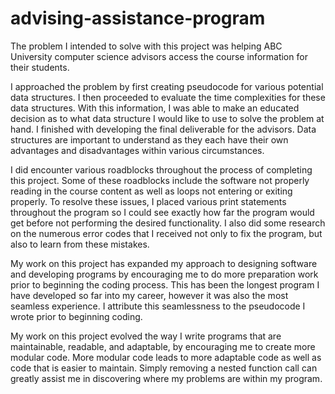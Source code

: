 # advising-assistance-program

The problem I intended to solve with this project was helping ABC University computer science advisors access the course information for their students.

I approached the problem by first creating pseudocode for various potential data structures. I then proceeded to evaluate the time complexities for these data structures. With this information, I was able to make an educated decision as to what data structure I would like to use to solve the problem at hand. I finished with developing the final deliverable for the advisors. Data structures are important to understand as they each have their own advantages and disadvantages within various circumstances. 

I did encounter various roadblocks throughout the process of completing this project. Some of these roadblocks include the software not properly reading in the course content as well as loops not entering or exiting properly. To resolve these issues, I placed various print statements throughout the program so I could see exactly how far the program would get before not performing the desired functionality. I also did some research on the numerous error codes that I received not only to fix the program, but also to learn from these mistakes. 

My work on this project has expanded my approach to designing software and developing programs by encouraging me to do more preparation work prior to beginning the coding process. This has been the longest program I have developed so far into my career, however it was also the most seamless experience. I attribute this seamlessness to the pseudocode I wrote prior to beginning coding.

My work on this project evolved the way I write programs that are maintainable, readable, and adaptable, by encouraging me to create more modular code. More modular code leads to more adaptable code as well as code that is easier to maintain. Simply removing a nested function call can greatly assist me in discovering where my problems are within my program.
